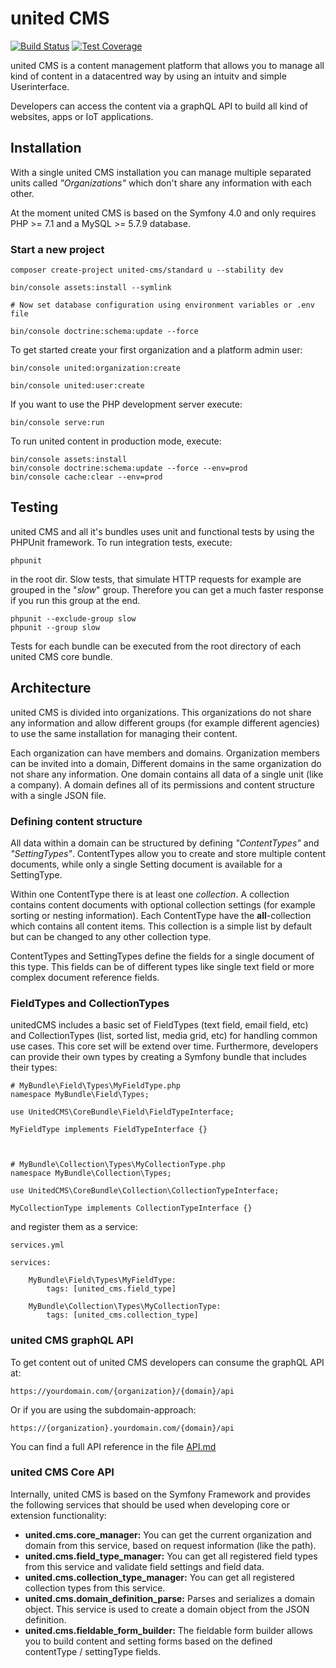 united CMS
==========

[![Build Status](https://travis-ci.org/united-cms/standard.svg?branch=master)](https://travis-ci.org/united-cms/standard)
[![Test Coverage](https://api.codeclimate.com/v1/badges/f9a5c1be2b2d9e787e68/test_coverage)](https://codeclimate.com/github/united-cms/standard/test_coverage)

united CMS is a content management platform that allows you to manage all kind of content in a datacentred way by using 
an intuitv and simple Userinterface.

Developers can access the content via a graphQL API to build all kind of websites, apps or IoT applications.   


## Installation

With a single united CMS installation you can manage multiple separated units called *"Organizations"* which don't 
share any information with each other. 

At the moment united CMS is based on the Symfony 4.0 and  only requires PHP >= 7.1 and a MySQL >= 5.7.9 database.

### Start a new project 

    composer create-project united-cms/standard u --stability dev
    
    bin/console assets:install --symlink
    
    # Now set database configuration using environment variables or .env file 
    
    bin/console doctrine:schema:update --force

To get started create your first organization and a platform admin user:

    bin/console united:organization:create
    
    bin/console united:user:create 
    
If you want to use the PHP development server execute: 

    bin/console serve:run

To run united content in production mode, execute:

    bin/console assets:install
    bin/console doctrine:schema:update --force --env=prod
    bin/console cache:clear --env=prod    

## Testing

united CMS and all it's bundles uses unit and functional tests by using the PHPUnit framework. To run integration tests, 
execute: 

    phpunit
    
in the root dir. Slow tests, that simulate HTTP requests for example are grouped in the "*slow*" group. Therefore you 
can get a much faster response if you run this group at the end.

    phpunit --exclude-group slow
    phpunit --group slow 

Tests for each bundle can be executed from the root directory of each united CMS core bundle.

## Architecture

united CMS is divided into organizations. This organizations do not share any information and 
allow different groups (for example different agencies) to use the same installation for managing their content.

Each organization can have members and domains. Organization members can be invited into a domain, Different domains in 
the same organization do not share any information. One domain contains all data of a single unit (like a company). A 
domain defines all of its permissions and content structure with a single JSON file.

### Defining content structure

All data within a domain can be structured by defining *"ContentTypes"* and *"SettingTypes"*. ContentTypes allow you to 
create and store multiple content documents, while only a single Setting document is available for a SettingType.

Within one ContentType there is at least one *collection*. A collection contains content documents with optional 
collection settings (for example sorting or nesting information). Each ContentType have the **all**-collection which 
contains all content items. This collection is a simple list by default but can be changed to any other collection 
type.

ContentTypes and SettingTypes define the fields for a single document of this type. This fields can be of different 
types like single text field or more complex document reference fields.

### FieldTypes and CollectionTypes

unitedCMS includes a basic set of FieldTypes (text field, email field, etc) and CollectionTypes (list, sorted list, 
media grid, etc) for handling common use cases. This core set will be extend over time. Furthermore, developers can 
provide their own types by creating a Symfony bundle that includes their types: 

    # MyBundle\Field\Types\MyFieldType.php 
    namespace MyBundle\Field\Types;
    
    use UnitedCMS\CoreBundle\Field\FieldTypeInterface;
    
    MyFieldType implements FieldTypeInterface {}
    
    
    
    # MyBundle\Collection\Types\MyCollectionType.php
    namespace MyBundle\Collection\Types;
    
    use UnitedCMS\CoreBundle\Collection\CollectionTypeInterface;
    
    MyCollectionType implements CollectionTypeInterface {}

and register them as a service: 

    services.yml
    
    services: 
    
        MyBundle\Field\Types\MyFieldType:
            tags: [united_cms.field_type]    
            
        MyBundle\Collection\Types\MyCollectionType: 
            tags: [united_cms.collection_type]


### united CMS graphQL API
To get content out of united CMS developers can consume the graphQL API at: 

    https://yourdomain.com/{organization}/{domain}/api

Or if you are using the subdomain-approach: 

    https://{organization}.yourdomain.com/{domain}/api

You can find a full API reference in the file [API.md](API.md)   

### united CMS Core API

Internally, united CMS is based on the Symfony Framework and provides the following services that should be used when 
developing core or extension functionality: 

* **united.cms.core_manager:** You can get the current organization and domain from this service, based on request 
information (like the path).
* **united.cms.field_type_manager:** You can get all registered field types from this service and validate field 
settings and field data.
* **united.cms.collection_type_manager:** You can get all registered collection types from this service.
* **united.cms.domain_definition_parse:** Parses and serializes a domain object. This service is used to create a 
domain object from the JSON definition.
* **united.cms.fieldable_form_builder:** The fieldable form builder allows you to build content and setting forms based 
on the defined contentType / settingType fields.  
  